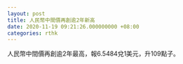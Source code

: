 ```yaml
---
layout: post
title: 人民幣中間價再創逾2年新高
date: 2020-11-19 09:21:26.000000000 +08:00
categories: rthk
---
```


人民幣中間價再創逾2年最高，報6.5484兌1美元，升109點子。
